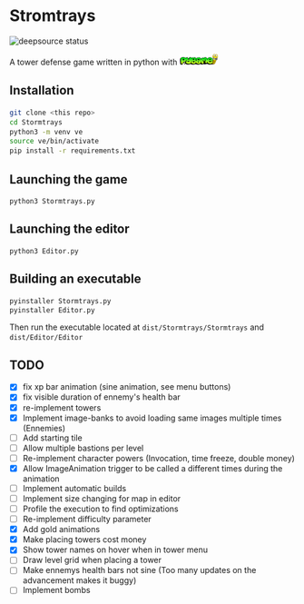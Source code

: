 # Stromtrays
<p>
<img src="https://deepsource.io/gh/Minigrim0/Stormtrays.svg/?label=active+issues&show_trend=true&token=9zXI6PGE43X7aVUJL0rgA6Qf)](https://deepsource.io/gh/Minigrim0/Stormtrays/?ref=repository-badge" alt="deepsource status" title="deepsource status" />
</p>

<p>
    A tower defense game written in python with <a href="https://pygame.org"><img src=".meta/pygame.png" height=20 alt="pygame" title="pygame" /></a>
</p>

## Installation

```bash
git clone <this repo>
cd Stormtrays
python3 -m venv ve
source ve/bin/activate
pip install -r requirements.txt
```

## Launching the game

```
python3 Stormtrays.py
```

## Launching the editor

```
python3 Editor.py
```

## Building an executable

```
pyinstaller Stormtrays.py
pyinstaller Editor.py
```

Then run the executable located at `dist/Stormtrays/Stormtrays` and `dist/Editor/Editor`

## TODO

* [x] fix xp bar animation (sine animation, see menu buttons)
* [x] fix visible duration of ennemy's health bar
* [X] re-implement towers
* [x] Implement image-banks to avoid loading same images multiple times (Ennemies)
* [ ] Add starting tile
* [ ] Allow multiple bastions per level
* [ ] Re-implement character powers (Invocation, time freeze, double money)
* [X] Allow ImageAnimation trigger to be called a different times during the animation
* [ ] Implement automatic builds
* [ ] Implement size changing for map in editor
* [ ] Profile the execution to find optimizations
* [ ] Re-implement difficulty parameter
* [X] Add gold animations
* [X] Make placing towers cost money
* [X] Show tower names on hover when in tower menu
* [ ] Draw level grid when placing a tower
* [ ] Make ennemys health bars not sine (Too many updates on the advancement makes it buggy)
* [ ] Implement bombs
